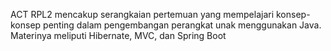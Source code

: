 ACT RPL2 mencakup serangkaian pertemuan yang mempelajari konsep-konsep penting dalam pengembangan perangkat unak menggunakan Java. Materinya meliputi Hibernate, MVC, dan Spring Boot
